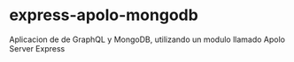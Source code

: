 # express-apolo-mongodb
 Aplicacion de de GraphQL y MongoDB, utilizando un modulo llamado Apolo Server Express
